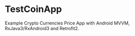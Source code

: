 # TestCoinApp
Example Crypto Currencies Price App with Android MVVM, RxJava3/RxAndroid3 and Retrofit2.
